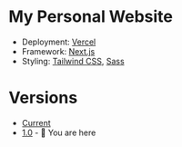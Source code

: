 # My Personal Website 

- Deployment: [Vercel](https://vercel.com)
- Framework: [Next.js](https://nextjs.org/)
- Styling: [Tailwind CSS](https://tailwindcss.com), [Sass](https://sass-lang.com)


# __Versions__
- [Current](https://www.jacobbolden.com)
- [1.0](https://thegoldenbolden.github.io/portfolio-v1) - 📌 You are here
